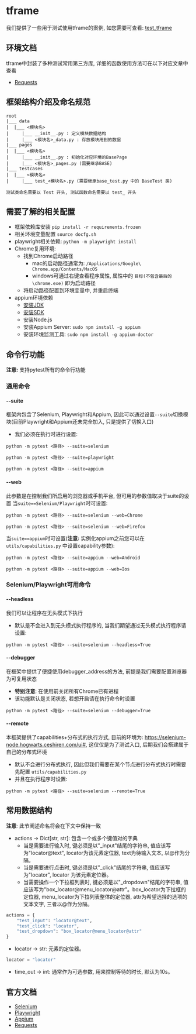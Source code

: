 # tframe
我们提供了一些用于测试使用tframe的案例, 如您需要可查看: [test_tframe](https://github.com/WY-74/test_tframe.git)

## 环境文档
tframe中封装了多种测试常用第三方库, 详细的函数使用方法可在以下对应文章中查看
- [Requests](manual/pages/base_pages/requests.md)

## 框架结构介绍及命名规范
```
root
|___ data
|  |___ <模块名>
|     |___ __init__.py : 定义模块数据结构
|     |___ <模块名>_data.py : 存放模块用到的数据
|___ pages
|  |___ <模块名>
|     |___ __init__.py : 初始化对应环境的BasePage
|     |___ <模块名>_pages.py (需要继承BASE)
|___ testcases
|  |___ <模块名>
|     |___ test_<模块名>.py (需要继承base_test.py 中的 BaseTest 类)

测试类命名需要以 Test 开头, 测试函数命名需要以 test_ 开头
```

## 需要了解的相关配置
- 框架依赖库安装 `pip install -r requirements.frozen`
- 相关环境变量配置 `source docfg.sh`
- playwright相关依赖: `python -m playwright install`
- Chrome复用环境:
    - 找到Chrome启动路径
        - mac的启动路径通常为: `/Applications/Google\ Chrome.app/Contents/MacOS`
        - windows可通过右键查看程序属性, 属性中的 `目标(不包含最后的\chrome.exe)` 即为启动路径
    - 将启动路径配置到环境变量中, 并重启终端
- appium环境依赖
    - [安装JDK](https://github.com/WY-74/fragmented-notes/blob/master/base/002.md)
    - [安装SDK](https://github.com/WY-74/fragmented-notes/blob/master/base/003.md)
    - 安装Node.js
    - 安装Appium Server: `sudo npm install -g appium`
    - 安装环境监测工具: `sudo npm install -g appium-doctor`

## 命令行功能
**注意:** 支持pytest所有的命令行功能
### 通用命令
#### --suite
框架内包含了Selenium, Playwright和Appium, 因此可以通过设置`--suite`切换模块(目前Playwright和Appium还未完全加入, 只是提供了切换入口)
- 我们必须在执行时进行设置:
```shell
python -m pytest <路径> --suite=selenium
```
```shell
python -m pytest <路径> --suite=playwright
```
```shell
python -m pytest <路径> --suite=appium
```
#### --web
此参数是在控制我们所启用的浏览器或手机平台, 但可用的参数值取决于suite的设置
当`suite==Selenium/Playwright`时可设置:
```shell
python -m pytest <路径> --suite=selenium --web=Chrome
```
```shell
python -m pytest <路径> --suite=selenium --web=Firefox
```
当`suite==appium`时可设置(**注意:** 实例化appium之前您可以在 `utils/capabilities.py` 中设置capability参数):
```shell
python -m pytest <路径> --suite=appium --web=Android
```
```shell
python -m pytest <路径> --suite=appium --web=Ios
```
### Selenium/Playwright可用命令
#### --headless
我们可以让程序在无头模式下执行
- 默认是不会进入到无头模式执行程序的, 当我们期望通过无头模式执行程序请设置:
```shell
python -m pytest <路径> --suite=selenium --headless=True
```
#### --debugger
在框架中提供了便捷使用debugger_address的方法, 前提是我们需要配置浏览器为可复用状态
- **特别注意**: 在使用前关闭所有Chrome已有进程
- 该功能默认是关闭状态, 若想开启请在执行命令时设置
```shell
python -m pytest <路径> --suite=selenium --debugger=True
```
#### --remote
本框架提供了capabilities+分布式的执行方式, 目前的环境为: https://selenium-node.hogwarts.ceshiren.com/ui#, 这仅仅是为了测试入口, 后期我们会搭建属于自己的分布式环境
- 默认不会进行分布式执行, 因此但我们需要在某个节点进行分布式执行时需要先配置 `utils/capabilities.py`
- 并且在执行程序时设置:
```shell
python -m pytest <路径> --suite=selenium --remote=True
```
## 常用数据结构
**注意**: 此节阐述命名将会在下文中保持一致
- actions -> Dict[str, str]: 包含一个或多个键值对的字典
    - 当是需要进行输入时, 键必须是以"_input"结尾的字符串, 值应该写为"locator@text", locator为该元素定位器, text为待输入文本, 以@作为分隔。
    - 当是需要进行点击时, 键必须是以"_click"结尾的字符串, 值应该写为"locator", locator 为该元素定位器。
    - 当需要操作一个下拉框列表时, 键必须是以"_dropdown"结尾的字符串, 值应该写为"box_locator@menu_locator@attr"。box_locator为下拉框的定位器, menu_locator为下拉列表整体的定位器, attr为希望选择的选项的文本文字, 三者以@作为分隔。
```python
actions = {
    "test_input": "locator@text",
    "test_click": "locator",
    "test_dropdown": "box_locator@menu_locator@attr"
}
```
- locator -> str: 元素的定位器。
```python
locator = "locator"
```
- time_out -> int: 通常作为可选参数, 用来控制等待的时长, 默认为10s。

## 官方文档
- [Selenium](https://www.selenium.dev/documentation/)
- [Playwright](https://playwright.dev/python/)
- [Appium](https://appium.io/docs/en/2.0/)
- [Requests](https://requests.readthedocs.io/en/latest/#)
